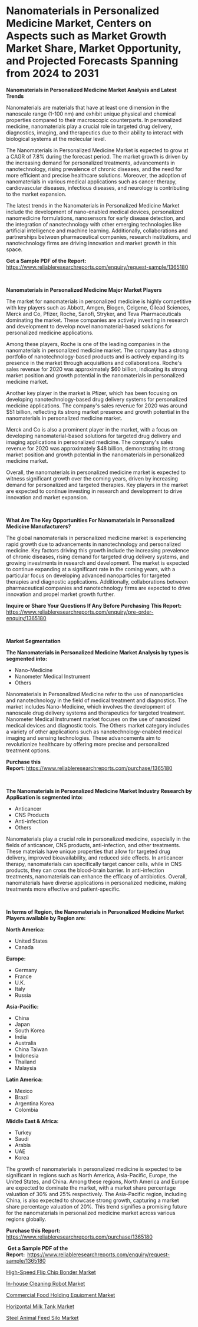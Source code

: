 <p><h1>Nanomaterials in Personalized Medicine Market, Centers on Aspects such as Market Growth Market Share, Market Opportunity, and Projected Forecasts Spanning from 2024 to 2031</h1></p><p><strong>Nanomaterials in Personalized Medicine Market Analysis and Latest Trends</strong></p>
<p><p>Nanomaterials are materials that have at least one dimension in the nanoscale range (1-100 nm) and exhibit unique physical and chemical properties compared to their macroscopic counterparts. In personalized medicine, nanomaterials play a crucial role in targeted drug delivery, diagnostics, imaging, and therapeutics due to their ability to interact with biological systems at the molecular level.</p><p>The Nanomaterials in Personalized Medicine Market is expected to grow at a CAGR of 7.8% during the forecast period. The market growth is driven by the increasing demand for personalized treatments, advancements in nanotechnology, rising prevalence of chronic diseases, and the need for more efficient and precise healthcare solutions. Moreover, the adoption of nanomaterials in various medical applications such as cancer therapy, cardiovascular diseases, infectious diseases, and neurology is contributing to the market expansion.</p><p>The latest trends in the Nanomaterials in Personalized Medicine Market include the development of nano-enabled medical devices, personalized nanomedicine formulations, nanosensors for early disease detection, and the integration of nanotechnology with other emerging technologies like artificial intelligence and machine learning. Additionally, collaborations and partnerships between pharmaceutical companies, research institutions, and nanotechnology firms are driving innovation and market growth in this space.</p></p>
<p><strong>Get a Sample PDF of the Report:&nbsp;</strong> <a href="https://www.reliableresearchreports.com/enquiry/request-sample/1365180">https://www.reliableresearchreports.com/enquiry/request-sample/1365180</a></p>
<p>&nbsp;</p>
<p><strong>Nanomaterials in Personalized Medicine Major Market Players</strong></p>
<p><p>The market for nanomaterials in personalized medicine is highly competitive with key players such as Abbott, Amgen, Biogen, Celgene, Gilead Sciences, Merck and Co, Pfizer, Roche, Sanofi, Stryker, and Teva Pharmaceuticals dominating the market. These companies are actively investing in research and development to develop novel nanomaterial-based solutions for personalized medicine applications.</p><p>Among these players, Roche is one of the leading companies in the nanomaterials in personalized medicine market. The company has a strong portfolio of nanotechnology-based products and is actively expanding its presence in the market through acquisitions and collaborations. Roche's sales revenue for 2020 was approximately $60 billion, indicating its strong market position and growth potential in the nanomaterials in personalized medicine market.</p><p>Another key player in the market is Pfizer, which has been focusing on developing nanotechnology-based drug delivery systems for personalized medicine applications. The company's sales revenue for 2020 was around $51 billion, reflecting its strong market presence and growth potential in the nanomaterials in personalized medicine market.</p><p>Merck and Co is also a prominent player in the market, with a focus on developing nanomaterial-based solutions for targeted drug delivery and imaging applications in personalized medicine. The company's sales revenue for 2020 was approximately $48 billion, demonstrating its strong market position and growth potential in the nanomaterials in personalized medicine market.</p><p>Overall, the nanomaterials in personalized medicine market is expected to witness significant growth over the coming years, driven by increasing demand for personalized and targeted therapies. Key players in the market are expected to continue investing in research and development to drive innovation and market expansion.</p></p>
<p>&nbsp;</p>
<p><strong>What Are The Key Opportunities For Nanomaterials in Personalized Medicine Manufacturers?</strong></p>
<p><p>The global nanomaterials in personalized medicine market is experiencing rapid growth due to advancements in nanotechnology and personalized medicine. Key factors driving this growth include the increasing prevalence of chronic diseases, rising demand for targeted drug delivery systems, and growing investments in research and development. The market is expected to continue expanding at a significant rate in the coming years, with a particular focus on developing advanced nanoparticles for targeted therapies and diagnostic applications. Additionally, collaborations between pharmaceutical companies and nanotechnology firms are expected to drive innovation and propel market growth further.</p></p>
<p><strong>Inquire or Share Your Questions If Any Before Purchasing This Report:</strong> <a href="https://www.reliableresearchreports.com/enquiry/pre-order-enquiry/1365180">https://www.reliableresearchreports.com/enquiry/pre-order-enquiry/1365180</a></p>
<p>&nbsp;</p>
<p><strong>Market Segmentation</strong></p>
<p><strong>The Nanomaterials in Personalized Medicine Market Analysis by types is segmented into:</strong></p>
<p><ul><li>Nano-Medicine</li><li>Nanometer Medical Instrument</li><li>Others</li></ul></p>
<p><p>Nanomaterials in Personalized Medicine refer to the use of nanoparticles and nanotechnology in the field of medical treatment and diagnostics. The market includes Nano-Medicine, which involves the development of nanoscale drug delivery systems and therapeutics for targeted treatment. Nanometer Medical Instrument market focuses on the use of nanosized medical devices and diagnostic tools. The Others market category includes a variety of other applications such as nanotechnology-enabled medical imaging and sensing technologies. These advancements aim to revolutionize healthcare by offering more precise and personalized treatment options.</p></p>
<p><strong>Purchase this Report:&nbsp;</strong><a href="https://www.reliableresearchreports.com/purchase/1365180">https://www.reliableresearchreports.com/purchase/1365180</a></p>
<p>&nbsp;</p>
<p><strong>The Nanomaterials in Personalized Medicine Market Industry Research by Application is segmented into:</strong></p>
<p><ul><li>Anticancer</li><li>CNS Products</li><li>Anti-infection</li><li>Others</li></ul></p>
<p><p>Nanomaterials play a crucial role in personalized medicine, especially in the fields of anticancer, CNS products, anti-infection, and other treatments. These materials have unique properties that allow for targeted drug delivery, improved bioavailability, and reduced side effects. In anticancer therapy, nanomaterials can specifically target cancer cells, while in CNS products, they can cross the blood-brain barrier. In anti-infection treatments, nanomaterials can enhance the efficacy of antibiotics. Overall, nanomaterials have diverse applications in personalized medicine, making treatments more effective and patient-specific.</p></p>
<p>&nbsp;</p>
<p><strong>In terms of Region, the Nanomaterials in Personalized Medicine Market Players available by Region are:</strong></p>
<p>
    <p> <strong> North America: </strong>
        <ul>
            <li>United States</li>
            <li>Canada</li>
        </ul>
        </p> 
    <p> <strong> Europe: </strong>
        <ul>
            <li>Germany</li>
            <li>France</li>
            <li>U.K.</li>
            <li>Italy</li>
            <li>Russia</li>
        </ul>
        </p> 
    <p> <strong> Asia-Pacific: </strong>
        <ul>
            <li>China</li>
            <li>Japan</li>
            <li>South Korea</li>
            <li>India</li>
            <li>Australia</li>
            <li>China Taiwan</li>
            <li>Indonesia</li>
            <li>Thailand</li>
            <li>Malaysia</li>
        </ul>
        </p> 
    <p> <strong> Latin America: </strong>
        <ul>
            <li>Mexico</li>
            <li>Brazil</li>
            <li>Argentina Korea</li>
            <li>Colombia</li>
        </ul>
        </p> 
    <p> <strong> Middle East & Africa: </strong>
        <ul>
            <li>Turkey</li>
            <li>Saudi</li>
            <li>Arabia</li>
            <li>UAE</li>
            <li>Korea</li>
        </ul>
    </p>
    </p>
<p><p>The growth of nanomaterials in personalized medicine is expected to be significant in regions such as North America, Asia-Pacific, Europe, the United States, and China. Among these regions, North America and Europe are expected to dominate the market, with a market share percentage valuation of 30% and 25% respectively. The Asia-Pacific region, including China, is also expected to showcase strong growth, capturing a market share percentage valuation of 20%. This trend signifies a promising future for the nanomaterials in personalized medicine market across various regions globally.</p></p>
<p><strong>Purchase this Report: </strong><a href="https://www.reliableresearchreports.com/purchase/1365180">https://www.reliableresearchreports.com/purchase/1365180</a></p>
<p>&nbsp;<strong>Get a Sample PDF of the Report:&nbsp;&nbsp;</strong><a href="https://www.reliableresearchreports.com/enquiry/request-sample/1365180">https://www.reliableresearchreports.com/enquiry/request-sample/1365180</a></p>
<p><strong></strong></p>
<p><p><a href="https://medium.com/p/8b4be2600518/edit">High-Speed Flip Chip Bonder Market</a></p><p><a href="https://medium.com/p/1e74efd55e00/edit">In-house Cleaning Robot Market</a></p><p><a href="https://medium.com/p/1a08dfad5078/edit">Commercial Food Holding Equipment Market</a></p><p><a href="https://medium.com/p/53ae1424e040/edit">Horizontal Milk Tank Market</a></p><p><a href="https://medium.com/p/6a51530b3ba9/edit">Steel Animal Feed Silo Market</a></p></p>